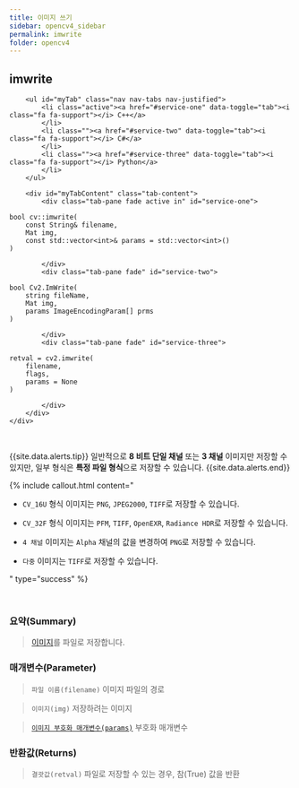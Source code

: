 ```yaml
---
title: 이미지 쓰기
sidebar: opencv4_sidebar
permalink: imwrite
folder: opencv4
---
```


<div class="row">
    <div class="col-lg-12">
        <h2 class="page-header">imwrite</h2>
    </div>
    <div class="col-lg-12">

        <ul id="myTab" class="nav nav-tabs nav-justified">
            <li class="active"><a href="#service-one" data-toggle="tab"><i class="fa fa-support"></i> C++</a>
            </li>
            <li class=""><a href="#service-two" data-toggle="tab"><i class="fa fa-support"></i> C#</a>
            </li>
            <li class=""><a href="#service-three" data-toggle="tab"><i class="fa fa-support"></i> Python</a>
            </li>
        </ul>

        <div id="myTabContent" class="tab-content">
            <div class="tab-pane fade active in" id="service-one">
<pre class="prettyprint"><code class="language-cpp">bool cv::imwrite(
    const String& filename,
    Mat img,
    const std::vector&lt;int&gt;& params = std::vector&lt;int&gt;() 
)</code></pre>
            </div>
            <div class="tab-pane fade" id="service-two">
<pre class="prettyprint"><code class="language-cs">bool Cv2.ImWrite(
    string fileName,
    Mat img,
    params ImageEncodingParam[] prms
)</code></pre>
            </div>
            <div class="tab-pane fade" id="service-three">
<pre class="prettyprint"><code class="language-py">retval = cv2.imwrite(
    filename,
    flags,
    params = None
)</code></pre>
            </div>
        </div>
    </div>
</div>

<br>

{{site.data.alerts.tip}}
일반적으로 <b>8 비트 단일 채널</b> 또는 <b>3 채널</b> 이미지만 저장할 수 있지만, 일부 형식은 <b>특정 파일 형식</b>으로 저장할 수 있습니다.
{{site.data.alerts.end}}

{% include callout.html content="

- `CV_16U` 형식 이미지는 `PNG`, `JPEG2000`, `TIFF`로 저장할 수 있습니다.
  
- `CV_32F` 형식 이미지는 `PFM`, `TIFF`, `OpenEXR`, `Radiance HDR`로 저장할 수 있습니다.
  
- `4 채널` 이미지는 `Alpha` 채널의 값을 변경하여 `PNG`로 저장할 수 있습니다.
  
- `다중` 이미지는 `TIFF`로 저장할 수 있습니다.

" type="success" %} 

<br>

### 요약(Summary)

> [이미지](imageExt)를 파일로 저장합니다.

### 매개변수(Parameter)

> `파일 이름(filename)` 이미지 파일의 경로

> `이미지(img)` 저장하려는 이미지

> [`이미지 부호화 매개변수(params)`](imageEncodingParam) 부호화 매개변수

### 반환값(Returns)

> `결괏값(retval)` 파일로 저장할 수 있는 경우, 참(True) 값을 반환